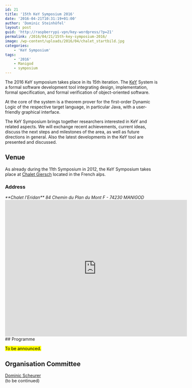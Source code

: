 ```yaml
---
id: 21
title: '15th KeY Symposium 2016'
date: '2016-04-21T10:31:19+01:00'
author: 'Dominic Steinhöfel'
layout: post
guid: 'http://raspberrypi-vpn/key-wordpress/?p=21'
permalink: /2016/04/21/15th-key-symposium-2016/
image: /wp-content/uploads/2016/04/chalet_startbild.jpg
categories:
    - 'KeY Symposium'
tags:
    - '2016'
    - Manigod
    - symposium
---
```


The 2016 KeY symposium takes place in its 15th iteration. The [KeY](http://www.key-project.org/) System is a formal software development tool integrating design, implementation, formal specification, and formal verification of object-oriented software.   
  
At the core of the system is a theorem prover for the first-order Dynamic Logic of the respective target language, in particular Java, with a user-friendly graphical interface.

 The KeY Symposium brings together researchers interested in KeY and related aspects. We will exchange recent achievements, current ideas, discuss the next steps and milestones of the area, as well as future directions in general. Also the latest developments in the KeY tool are presented and discussed.

## Venue

 As already during the 11th Symposium in 2012, the KeY Symposium takes place at [Chalet Giersch](http://www.giersch-stiftung.tu-darmstadt.de/chalet_giersch/das_haus/das_haus.de.jsp) located in the French alps.

### Address

 <address> **Chalet l'Eridan**  
 84 Chemin du Plan du Mont  
 F - 74230 MANIGOD </address><div class="embed-responsive embed-responsive-16by9"> <iframe allowfullscreen="allowfullscreen" class="embed-responsive-item" height="450" loading="lazy" src="https://www.google.com/maps/embed?pb=!1m18!1m12!1m3!1d347.2447399776789!2d6.389026958064065!3d45.87215147910797!2m3!1f0!2f0!3f0!3m2!1i1024!2i768!4f13.1!3m3!1m2!1s0x478bee048b87ce3b%3A0xbb5b180b87f676ef!2s84+Chemin+du+Plan+du+Mont%2C+74230+Manigod%2C+France!5e0!3m2!1sen!2sde!4v1460713937811" style="border: 0;" width="600"></iframe> </div>## Programme

<mark>To be announced.</mark>

## Organisation Committee

 [Dominic Scheurer](https://www.se.tu-darmstadt.de/se/group-members/dominic-scheurer)  
 (to be continued)